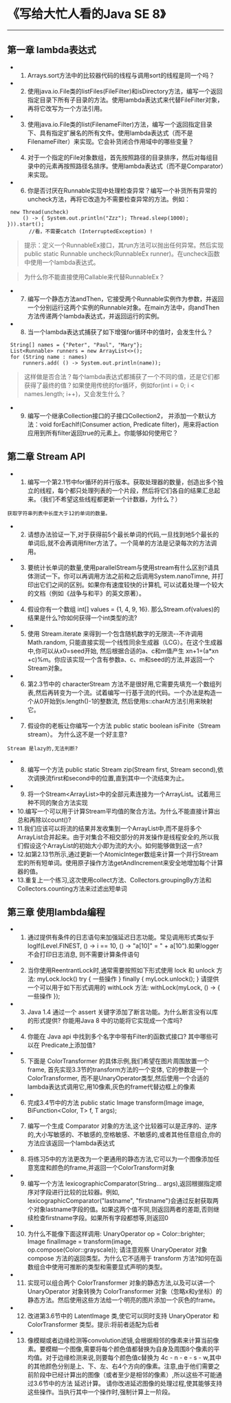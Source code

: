 # 《写给大忙人看的Java SE 8》

-------------------------------------

##  第一章  lambda表达式

* 1. Arrays.sort方法中的比较器代码的线程与调用sort的线程是同一个吗？
* 2. 使用java.io.File类的listFiles(FileFilter)和isDirectory方法，编写一个返回指定目录下所有子目录的方法。使用lambda表达式来代替FileFilter对象，再将它改写为一个方法引用。
* 3. 使用java.io.File类的list(FilenameFilter)方法，编写一个返回指定目录下、具有指定扩展名的所有文件。使用lambda表达式（而不是FilenameFilter）来实现。它会补货闭合作用域中的哪些变量？
* 4. 对于一个指定的File对象数组，首先按照路径的目录排序，然后对每组目录中的元素再按照路径名排序。使用lambda表达式（而不是Comparator）来实现。
* 6. 你是否讨厌在Runnable实现中处理检查异常？编写一个补货所有异常的uncheck方法，再将它改造为不需要检查异常的方法。例如：
```
 new Thread(uncheck)
     () -> { System.out.println("Zzz"); Thread.sleep(1000); })).start();
       //看，不需要catch (InterruptedException) !
```
> 提示：定义一个RunnableEx接口，其run方法可以抛出任何异常。然后实现public static Runnable uncheck(RunnableEx runner)。在uncheck函数中使用一个lambda表达式。

> 为什么你不能直接使用Callable<Void>来代替RunnableEx？

* 7. 编写一个静态方法andThen，它接受两个Runnable实例作为参数，并返回一个分别运行这两个实例的Runnable对象。在main方法中，向andThen方法传递两个lambda表达式，并返回运行的实例。
* 8. 当一个lambda表达式捕获了如下增强for循环中的值时，会发生什么？
```
 String[] names = {"Peter", "Paul", "Mary"};
 List<Runnable> runners = new ArrayList<>();
 for (String name : names)
     runners.add( () -> System.out.println(name));
```
> 这样做是否合法？每个lambda表达式都捕获了一个不同的值，还是它们都获得了最终的值？如果使用传统的for循环，例如for(int i = 0; i < names.length; i++)，又会发生什么？

* 9. 编写一个继承Collection接口的子接口Collection2， 并添加一个默认方法：void forEachIf(Consumer<T> action, Predicate<T> filter)，用来将action应用到所有filter返回true的元素上。你能够如何使用它？

## 第二章  Stream API
* 1. 编写一个第2.1节中for循环的并行版本。获取处理器的数量，创造出多个独立的线程，每个都只处理列表的一个片段，然后将它们各自的结果汇总起来。（我们不希望这些线程都更新一个计数器，为什么？）
```
获取字符串列表中长度大于12的单词的数量。
```
* 2. 请想办法验证一下,对于获得前5个最长单词的代码,一旦找到地5个最长的单词后,就不会再调用filter方法了。一个简单的方法是记录每次的方法调用。
* 3. 要统计长单词的数量,使用parallelStream与使用stream有什么区别?请具体测试一下。你可以再调用方法之前和之后调用System.nanoTimne, 并打印出它们之间的区别。如果你有速度较快的计算机,
可以试着处理一个较大的文档（例如《战争与和平》的英文原著）。
* 4. 假设你有一个数组 int[] values = {1, 4, 9, 16}. 那么Stream.of(values)的结果是什么?你如何获得一个int类型的流?
* 5. 使用 Stream.iterate 来得到一个包含随机数字的无限流--不许调用 Math.random, 只能直接实现一个线性同余生成器（LCG）。在这个生成器中,你可以从x0=seed开始, 然后根据合适的a、c和m值产生
 xn+1=(a*xn +c)%m。你应该实现一个含有参数a、c、m和seed的方法,并返回一个Stream<Long>对象。
* 6. 第2.3节中的 characterStream 方法不是很好用,它需要先填充一个数组列表,然后再转变为一个流。试着编写一行基于流的代码。一个办法是构造一个从0开始到s.length()-1的整数流,
然后使用s::charAt方法引用来映射它。
* 7. 假设你的老板让你编写一个方法 public static <T> boolean isFinite（Stream<T> stream）。 为什么这不是一个好主意?
```
Stream 是lazy的,无法判断?
```
* 8. 编写一个方法 public static <T> Stream<T> zip(Stream<T> first, Stream<T> second),依次调换流first和second中的位置,直到其中一个流结束为止。
* 9. 将一个Stream<ArrayList<T>>中的全部元素连接为一个ArrayList<T>。试着用三种不同的聚合方法实现
* 10.编写一个可以用于计算Stream<Double>平均值的聚合方法。为什么不能直接计算出总和再除以count()?
* 11.我们应该可以将流的结果并发收集到一个ArrayList中,而不是将多个ArrayList合并起来。由于对集合不相交部分的并发操作是线程安全的,所以我们假设这个ArrayList的初始大小即为流的大小。如何能够做到这一点?
* 12.如第2.13节所示,通过更新一个AtomicInteger数组来计算一个并行Stream<String>宏的所有短单词。使用原子操作方法getAndIncrement来安全地增加每个计算器的值。
* 13.重复上一个练习,这次使用collect方法、Collectors.groupingBy方法和Collectors.counting方法来过滤出短单词

## 第三章  使用lambda编程
* 1. 通过提供有条件的日志语句来加强延迟日志功能。常见调用形式类似于logIf(Level.FINEST, () -> i == 10, () -> "a[10]" = " + a[10").如果logger不会打印日志消息,
则不需要计算条件语句
* 2. 当你使用ReentrantLock时,通常需要按照如下形式使用 lock 和 unlock 方法:
     myLock.lock()
     try {
         一些操作
     } finally {
         myLock.unlock();
     }
     请提供一个可以用于如下形式调用的 withLock 方法:
     withLock(myLock, () -> { 一些操作 });
* 3. Java 1.4 通过一个 assert 关键字添加了断言功能。为什么断言没有以库的形式提供? 你能用Java 8 中的功能将它实现成一个库吗?
* 4. 你能在 Java api 中找到多个名字中带有Filter的函数式接口? 其中哪些可以在 Predicate<T>上添加值?
* 5. 下面是 ColorTransformer 的具体示例,我们希望在图片周围放置一个frame, 首先实现3.3节的transform方法的一个变体, 它的参数是一个ColorTransformer,
而不是UnaryOperator<Color>类型,然后使用一个合适的lambda表达式调用它,用10像素,灰色的frame代替边框上的像素
* 6. 完成3.4节中的方法 public static <T> Image transform(Image image, BiFunction<Color, T> f, T args);
* 7. 编写一个生成 Comparator<String> 对象的方法,这个比较器可以是正序的、逆序的,大小写敏感的、不敏感的,空格敏感、不敏感的,或者其他任意组合,你的方法应该返回一个lambda表达式
* 8. 将练习5中的方法更改为一个更通用的静态方法,它可以为一个图像添加任意宽度和颜色的frame,并返回一个ColorTransform对象
* 9. 编写一个方法 lexicographicComparator(String... args),返回根据指定顺序对字段进行比较的比较器。例如, lexicographicComparator("lastname",
"firstname")会通过反射获取两个对象lastname字段的值。如果这两个值不同,则返回两者的差距,否则继续检查firstname字段。如果所有字段都想等,则返回0
* 10. 为什么不能像下面这样调用:
      UnaryOperator op = Color::brighter;
      Image finalImage = transform(image, op.compose(Color::grayscale));
     请注意观察 UnaryOperator<T> 对象 compose 方法的返回类型。为什么它不适用于 transform 方法?如何在函数组合中使用可推断的类型和需要显式声明的类型。
* 11. 实现可以组合两个 ColorTransformer 对象的静态方法,以及可以讲一个 UnaryOperator<Color> 对象转换为 ColorTransformer
对象（忽略x和y坐标）的静态方法。然后使用这些方法给一个明亮的图片添加一个灰色的frame。
* 12. 改进第3.6节中的 LatentImage 类,使它可以同时支持 UnaryOperator<Color> 和 ColorTransformer 类型。提示:将前者适配为后者
* 13. 像模糊或者边缘检测等convolution滤镜,会根据相邻的像素来计算当前像素。要模糊一个图像,需要将每个颜色值都替换为自身及周围8个像素的平均值。对于边缘检测来说,则要每个颜色值c替换为
      4c - n - e - s - w,其中的其他颜色分别是上、下、左、右4个方向的像素。注意,由于他们需要之前阶段中已经计算出的图像（或者至少是相邻的像素）,所以这些不可能通过3.6节中的方法
       延迟计算。 请你改进延迟图像的处理过程,使其能够支持这些操作。当执行其中一个操作时,强制计算上一阶段。













